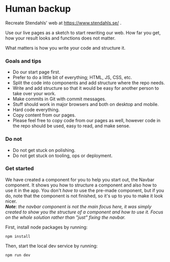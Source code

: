 # Human backup

Recreate Stendahls' web at https://www.stendahls.se/ .

Use our live pages as a sketch to start rewriting our web. How far you get, how your result looks and functions does not matter.

What matters is how you write your code and structure it.

### Goals and tips
- Do our start page first.
- Prefer to do a little bit of everything; HTML, JS, CSS, etc.
- Split the code into components and add structure where the repo needs.
- Write and add structure so that it would be easy for another person to take over your work.
- Make commits in Git with commit messages.
- Stuff should work in major browsers and both on desktop and mobile.
- Hard code everything.
- Copy content from our pages.
- Please feel free to copy code from our pages as well, however code in the repo should be used, easy to read, and make sense.

### Do not
- Do not get stuck on polishing.
- Do not get stuck on tooling, ops or deployment.

### Get started
We have created a component for you to help you start out, the Navbar component. It shows you how to structure a component and also how to use it in the app. You don't _have to_ use the pre-made component, but if you do, note that the component is not finished, so it's up to you to make it look nicer.<br>
_**Note**_: _the navbar component is not the main focus here, it was simply created to show you the structure of a component and how to use it. Focus on the whole solution rather than "just" fixing the navbar._

First, install node packages by running:
```
npm install
```

Then, start the local dev service by running:
```
npm run dev
```